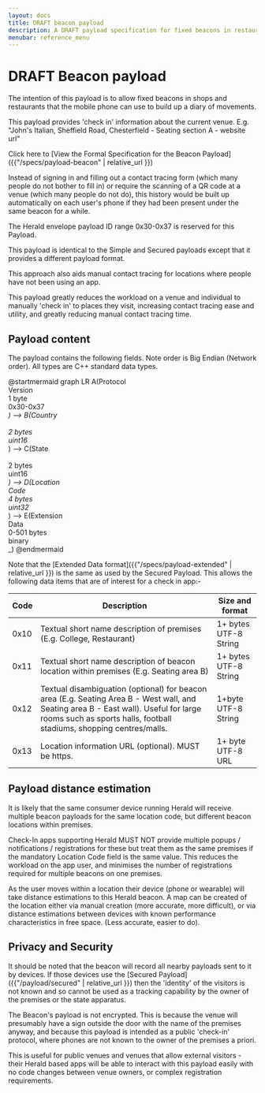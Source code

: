 ```yaml
---
layout: docs
title: DRAFT beacon payload
description: A DRAFT payload specification for fixed beacons in restaurants
menubar: reference_menu
---
```


# DRAFT Beacon payload

The intention of this payload is to allow fixed beacons in shops and restaurants
that the mobile phone can use to build up a diary of movements.

This payload provides 'check in' information about the current
venue. E.g. "John's Italian, Sheffield Road, Chesterfield - Seating section A - website url"

Click here to [View the Formal Specification for the Beacon Payload]({{"/specs/payload-beacon" | relative_url }})

Instead of signing in and filling out a contact tracing form (which many
people do not bother to fill in) or require the scanning of a QR code at
a venue (which many people do not do), this history would be built up
automatically on each user's phone if they had been present under the
same beacon for a while.

The Herald envelope payload ID range 0x30-0x37 is reserved for this Payload.

This payload is identical to the Simple and Secured payloads
except that it provides a different payload format.

This approach also aids manual contact tracing for locations where people have not been
using an app.

This payload greatly reduces the workload on a venue and individual to manually 'check in'
to places they visit, increasing contact tracing ease and utility, and greatly
reducing manual contact tracing time.

## Payload content

The payload contains the following fields. Note order is Big Endian (Network order). All types
are C++ standard data types.

@startmermaid
graph LR
  A(Protocol<br>Version<br>1 byte<br>0x30-0x37<br>_) --> B(Country<br> <br>2 bytes<br>uint16<br>_) --> C(State<br> <br>2 bytes<br>uint16<br>_) --> D(Location<br>Code<br>4 bytes<br>uint32<br>_) --> E(Extension<br>Data<br>0-501 bytes<br>binary<br>_)
@endmermaid

Note that the [Extended Data format]({{"/specs/payload-extended" | relative_url }}) is the same as used by the Secured Payload. This allows the following
data items that are of interest for a check in app:-

|Code|Description|Size and format|
|---|---|---|
|0x10|Textual short name description of premises (E.g. College, Restaurant) |1+ bytes UTF-8 String|
|0x11|Textual short name description of beacon location within premises (E.g. Seating area B)|1+ bytes UTF-8 String|
|0x12|Textual disambiguation (optional) for beacon area (E.g. Seating Area B - West wall, and Seating area B - East wall). Useful for large rooms such as sports halls, football stadiums, shopping centres/malls.|1+byte UTF-8 String|
|0x13|Location information URL (optional). MUST be https.|1+ byte UTF-8 URL|

## Payload distance estimation

It is likely that the same consumer device running Herald will receive multiple beacon payloads for the same
location code, but different beacon locations within premises. 

Check-In apps supporting Herald MUST NOT provide multiple popups / notifications / registrations for these but
treat them as the same premises if the mandatory Location Code field is the same value. This reduces the
workload on the app user, and minimises the number of registrations required for multiple beacons
on one premises.

As the user moves within a location their device (phone or wearable) will take distance estimations to this
Herald beacon. A map can be created of the location either via manual creation (more accurate, more difficult), or via distance estimations
between devices with known performance characteristics in free space. (Less accurate, easier to do).

## Privacy and Security

It should be noted that the beacon will record all nearby payloads sent to it by devices. If those devices
use the [Secured Payload]({{"/payload/secured" | relative_url }}) then the 'identity' of the visitors is not known and so cannot be used as
a tracking capability by the owner of the premises or the state apparatus.

The Beacon's payload is not encrypted. This is because the venue will presumably have a sign outside the door
with the name of the premises anyway, and because this payload is intended as a public 'check-in' protocol, 
where phones are not known to the owner of the premises a priori.

This is useful for public venues and venues that allow external visitors - their Herald based apps
will be able to interact with this payload easily with no code changes between venue owners, or
complex registration requirements.

